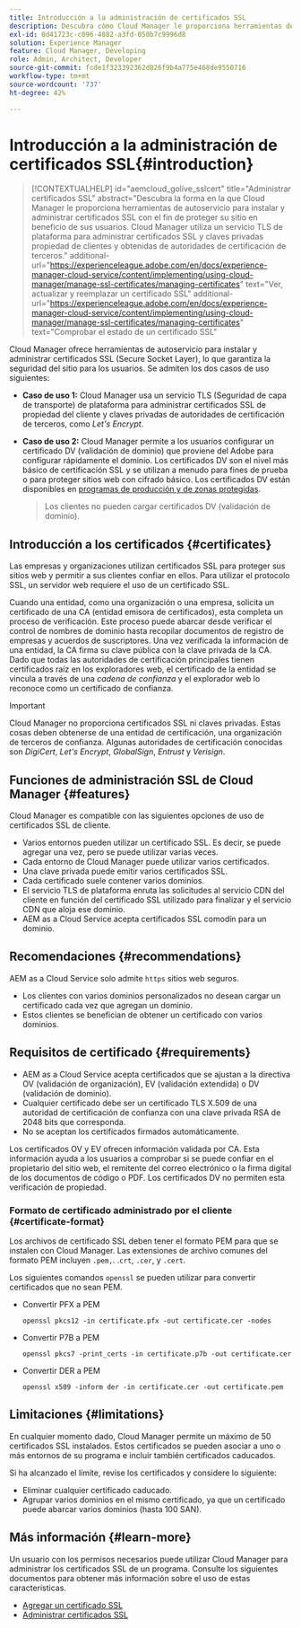```yaml
---
title: Introducción a la administración de certificados SSL
description: Descubra cómo Cloud Manager le proporciona herramientas de autoservicio para instalar certificados SSL.
exl-id: 0d41723c-c096-4882-a3fd-050b7c9996d8
solution: Experience Manager
feature: Cloud Manager, Developing
role: Admin, Architect, Developer
source-git-commit: fcde1f323392362d826f9b4a775e468de9550716
workflow-type: tm+mt
source-wordcount: '737'
ht-degree: 42%

---
```



# Introducción a la administración de certificados SSL{#introduction}

>[!CONTEXTUALHELP]
>id="aemcloud_golive_sslcert"
>title="Administrar certificados SSL"
>abstract="Descubra la forma en la que Cloud Manager le proporciona herramientas de autoservicio para instalar y administrar certificados SSL con el fin de proteger su sitio en beneficio de sus usuarios. Cloud Manager utiliza un servicio TLS de plataforma para administrar certificados SSL y claves privadas propiedad de clientes y obtenidas de autoridades de certificación de terceros."
>additional-url="https://experienceleague.adobe.com/en/docs/experience-manager-cloud-service/content/implementing/using-cloud-manager/manage-ssl-certificates/managing-certificates" text="Ver, actualizar y reemplazar un certificado SSL"
>additional-url="https://experienceleague.adobe.com/en/docs/experience-manager-cloud-service/content/implementing/using-cloud-manager/manage-ssl-certificates/managing-certificates" text="Comprobar el estado de un certificado SSL"


Cloud Manager ofrece herramientas de autoservicio para instalar y administrar certificados SSL (Secure Socket Layer), lo que garantiza la seguridad del sitio para los usuarios. Se admiten los dos casos de uso siguientes:

<!-- CQDOC-21758, #1 -->

* **Caso de uso 1:** Cloud Manager usa un servicio TLS (Seguridad de capa de transporte) de plataforma para administrar certificados SSL de propiedad del cliente y claves privadas de autoridades de certificación de terceros, como *Let&#39;s Encrypt*.
* **Caso de uso 2:** Cloud Manager permite a los usuarios configurar un certificado DV (validación de dominio) que proviene del Adobe para configurar rápidamente el dominio. Los certificados DV son el nivel más básico de certificación SSL y se utilizan a menudo para fines de prueba o para proteger sitios web con cifrado básico. Los certificados DV están disponibles en [programas de producción y de zonas protegidas](/help/implementing/cloud-manager/getting-access-to-aem-in-cloud/program-types.md).

  >
  >
  >Los clientes no pueden cargar certificados DV (validación de dominio).


## Introducción a los certificados {#certificates}

Las empresas y organizaciones utilizan certificados SSL para proteger sus sitios web y permitir a sus clientes confiar en ellos. Para utilizar el protocolo SSL, un servidor web requiere el uso de un certificado SSL.

Cuando una entidad, como una organización o una empresa, solicita un certificado de una CA (entidad emisora de certificados), esta completa un proceso de verificación. Este proceso puede abarcar desde verificar el control de nombres de dominio hasta recopilar documentos de registro de empresas y acuerdos de suscriptores. Una vez verificada la información de una entidad, la CA firma su clave pública con la clave privada de la CA. Dado que todas las autoridades de certificación principales tienen certificados raíz en los exploradores web, el certificado de la entidad se vincula a través de una *cadena de confianza* y el explorador web lo reconoce como un certificado de confianza.

>[!IMPORTANT]
>
>Cloud Manager no proporciona certificados SSL ni claves privadas. Estas cosas deben obtenerse de una entidad de certificación, una organización de terceros de confianza. Algunas autoridades de certificación conocidas son *DigiCert*, *Let&#39;s Encrypt*, *GlobalSign*, *Entrust* y *Verisign*.

## Funciones de administración SSL de Cloud Manager {#features}

Cloud Manager es compatible con las siguientes opciones de uso de certificados SSL de cliente.

* Varios entornos pueden utilizar un certificado SSL. Es decir, se puede agregar una vez, pero se puede utilizar varias veces.
* Cada entorno de Cloud Manager puede utilizar varios certificados.
* Una clave privada puede emitir varios certificados SSL.
* Cada certificado suele contener varios dominios.
* El servicio TLS de plataforma enruta las solicitudes al servicio CDN del cliente en función del certificado SSL utilizado para finalizar y el servicio CDN que aloja ese dominio.
* AEM as a Cloud Service acepta certificados SSL comodín para un dominio.

## Recomendaciones {#recommendations}

AEM as a Cloud Service solo admite `https` sitios web seguros.

* Los clientes con varios dominios personalizados no desean cargar un certificado cada vez que agregan un dominio.
* Estos clientes se benefician de obtener un certificado con varios dominios.

## Requisitos de certificado {#requirements}

* AEM as a Cloud Service acepta certificados que se ajustan a la directiva OV (validación de organización), EV (validación extendida) o DV (validación de dominio). <!-- CQDOC-21758, #2 -->
* Cualquier certificado debe ser un certificado TLS X.509 de una autoridad de certificación de confianza con una clave privada RSA de 2048 bits que corresponda.
* No se aceptan los certificados firmados automáticamente.

Los certificados OV y EV ofrecen información validada por CA. Esta información ayuda a los usuarios a comprobar si se puede confiar en el propietario del sitio web, el remitente del correo electrónico o la firma digital de los documentos de código o PDF. Los certificados DV no permiten esta verificación de propiedad.

### Formato de certificado administrado por el cliente {#certificate-format}

<!-- CQDOC-21758, #3 -->

Los archivos de certificado SSL deben tener el formato PEM para que se instalen con Cloud Manager. Las extensiones de archivo comunes del formato PEM incluyen `.pem,`. .`crt`, `.cer`, y `.cert`.

Los siguientes comandos `openssl` se pueden utilizar para convertir certificados que no sean PEM.

* Convertir PFX a PEM

  ```shell
  openssl pkcs12 -in certificate.pfx -out certificate.cer -nodes
  ```

* Convertir P7B a PEM

  ```shell
  openssl pkcs7 -print_certs -in certificate.p7b -out certificate.cer
  ```

* Convertir DER a PEM

  ```shell
  openssl x509 -inform der -in certificate.cer -out certificate.pem
  ```

## Limitaciones {#limitations}

En cualquier momento dado, Cloud Manager permite un máximo de 50 certificados SSL instalados. Estos certificados se pueden asociar a uno o más entornos de su programa e incluir también certificados caducados.

Si ha alcanzado el límite, revise los certificados y considere lo siguiente:

* Eliminar cualquier certificado caducado.
* Agrupar varios dominios en el mismo certificado, ya que un certificado puede abarcar varios dominios (hasta 100 SAN).

## Más información {#learn-more}

Un usuario con los permisos necesarios puede utilizar Cloud Manager para administrar los certificados SSL de un programa. Consulte los siguientes documentos para obtener más información sobre el uso de estas características.

* [Agregar un certificado SSL](/help/implementing/cloud-manager/managing-ssl-certifications/add-ssl-certificate.md) <!--CQDOC-21758, #4 -->
* [Administrar certificados SSL](/help/implementing/cloud-manager/managing-ssl-certifications/managing-certificates.md) <!--CQDOC-21758, #4 -->

